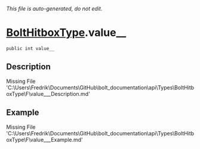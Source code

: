 *This file is auto-generated, do not edit.*

# [BoltHitboxType](Types/BoltHitboxType.md).value__
`public int value__`
## Description
Missing File 'C:\Users\Fredrik\Documents\GitHub\bolt_documentation\api\Types\BoltHitboxType\F\value___Description.md'
## Example
Missing File 'C:\Users\Fredrik\Documents\GitHub\bolt_documentation\api\Types\BoltHitboxType\F\value___Example.md'
